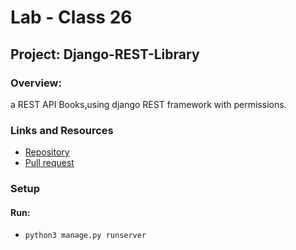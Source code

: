 # Lab - Class 26

## Project: Django-REST-Library


### Overview:

a REST API Books,using django REST framework with permissions.



### Links and Resources

- [Repository](https://github.com/Ibrahimnalmanaseer/Django-Rest-Library)
- [Pull request](https://github.com/Ibrahimnalmanaseer/drf-api-permissions-postgres/pull/1)


### Setup


#### Run:

- `python3 manage.py runserver`

